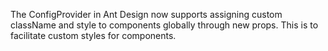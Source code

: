 The ConfigProvider in Ant Design now supports assigning custom className and style to components globally through new props. This is to facilitate custom styles for components.
